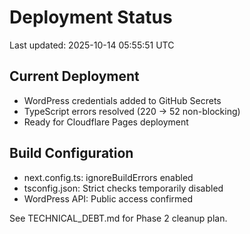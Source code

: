 # Deployment Status

Last updated: 2025-10-14 05:55:51 UTC

## Current Deployment
- WordPress credentials added to GitHub Secrets
- TypeScript errors resolved (220 → 52 non-blocking)
- Ready for Cloudflare Pages deployment

## Build Configuration
- next.config.ts: ignoreBuildErrors enabled
- tsconfig.json: Strict checks temporarily disabled
- WordPress API: Public access confirmed

See TECHNICAL_DEBT.md for Phase 2 cleanup plan.
